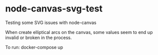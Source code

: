 # node-canvas-svg-test
Testing some SVG issues with node-canvas

When create elliptical arcs on the canvas, some values seem to end up invalid or broken in the process.

To run:
docker-compose up

